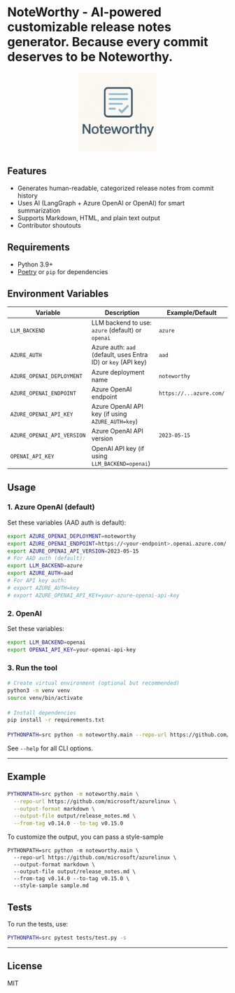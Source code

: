 # NoteWorthy - AI-powered customizable release notes generator. Because every commit deserves to be Noteworthy.

<div align="center">
  <img src="assets/logo.png" alt="NoteWorthy Logo" width="180"/>
</div>

## Features
- Generates human-readable, categorized release notes from commit history
- Uses AI (LangGraph + Azure OpenAI or OpenAI) for smart summarization
- Supports Markdown, HTML, and plain text output
- Contributor shoutouts

## Requirements
- Python 3.9+
- [Poetry](https://python-poetry.org/) or `pip` for dependencies

## Environment Variables

| Variable                   | Description                                                   | Example/Default         |
| -------------------------- | ------------------------------------------------------------- | ----------------------- |
| `LLM_BACKEND`              | LLM backend to use: `azure` (default) or `openai`             | `azure`                 |
| `AZURE_AUTH`               | Azure auth: `aad` (default, uses Entra ID) or `key` (API key) | `aad`                   |
| `AZURE_OPENAI_DEPLOYMENT`  | Azure deployment name                                         | `noteworthy`            |
| `AZURE_OPENAI_ENDPOINT`    | Azure OpenAI endpoint                                         | `https://...azure.com/` |
| `AZURE_OPENAI_API_KEY`     | Azure OpenAI API key (if using `AZURE_AUTH=key`)              |                         |
| `AZURE_OPENAI_API_VERSION` | Azure OpenAI API version                                      | `2023-05-15`            |
| `OPENAI_API_KEY`           | OpenAI API key (if using `LLM_BACKEND=openai`)                |                         |

## Usage

### 1. **Azure OpenAI (default)**
Set these variables (AAD auth is default):
```sh
export AZURE_OPENAI_DEPLOYMENT=noteworthy
export AZURE_OPENAI_ENDPOINT=https://<your-endpoint>.openai.azure.com/
export AZURE_OPENAI_API_VERSION=2023-05-15
# For AAD auth (default):
export LLM_BACKEND=azure
export AZURE_AUTH=aad
# For API key auth:
# export AZURE_AUTH=key
# export AZURE_OPENAI_API_KEY=your-azure-openai-api-key
```

### 2. **OpenAI**
Set these variables:
```sh
export LLM_BACKEND=openai
export OPENAI_API_KEY=your-openai-api-key
```

### 3. **Run the tool**
```sh
# Create virtual environment (optional but recommended)
python3 -m venv venv
source venv/bin/activate

# Install dependencies
pip install -r requirements.txt

PYTHONPATH=src python -m noteworthy.main --repo-url https://github.com/owner/repo
```

See `--help` for all CLI options.

---

## Example
```sh
PYTHONPATH=src python -m noteworthy.main \
  --repo-url https://github.com/microsoft/azurelinux \
  --output-format markdown \
  --output-file output/release_notes.md \
  --from-tag v0.14.0 --to-tag v0.15.0
```

To customize the output, you can pass a style-sample

```
PYTHONPATH=src python -m noteworthy.main \
  --repo-url https://github.com/microsoft/azurelinux \
  --output-format markdown \
  --output-file output/release_notes.md \
  --from-tag v0.14.0 --to-tag v0.15.0 \
  --style-sample sample.md
```

## Tests

To run the tests, use:
```sh
PYTHONPATH=src pytest tests/test.py -s
```

---

## License
MIT
